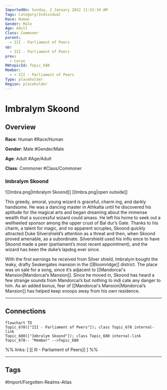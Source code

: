 ```yaml
---
ImportedOn: Sunday, 2 January 2022 11:52:34 AM
Tags: Category/Individual
Race: Human
Gender: Male
Age: Adult
Class: Commoner
parent:
  - III - Parliament of Peers
up:
  - III - Parliament of Peers
prev:
  - Coran
RWtopicId: Topic_680
Member:
  - - III - Parliament of Peers
Type: placeholder
Region: placeholder
---
```

# Imbralym Skoond
## Overview
**Race**: Human
#Race/Human

**Gender**: Male
#Gender/Male

**Age**: Adult
#Age/Adult

**Class**: Commoner
#Class/Commoner

### Imbralym Skoond
![[Imbra.png|Imbralym Skoond]]
[[Imbra.png|open outside]]

This greedy, amoral, young wizard is graceful, charm ing, and darkly handsome. He was a dancing master in Athkatla until he discovered his aptitude for the magical arts and began dreaming about the immense wealth that a successful wizard could amass. He left his home to seek out a wellheeled sponsor among the upper crust of Bal dur’s Gate. Thanks to his charm, a talent for magic, and no apparent scruples, Skoond quickly attracted Duke Silvershield’s attention as a threat and then, when Skoond proved amenable, as a subordinate. Silvershield used his influ ence to have Skoond made a peer (parliament’s most recent appointment), and the wizard has been the duke’s lapdog ever since.

With the first earnings he received from Silver shield, Imbralym bought the leaky, drafty Seskergates mansion in the [[Bloomridge]] district. The place was on sale for a song, since it’s adjacent to [[Mandorcai's Mansion|Mandorcai’s Mansion]]. Since he moved in, Skoond has heard a few strange sounds from Mandorcai’s but nothing to indi cate any danger to him. As an added bonus, fear of [[Mandorcai's Mansion|Mandorcai’s Mansion]] has helped keep snoops away from his own residence.

---
## Connections
```mermaid
flowchart TD
Topic_678(["III - Parliament of Peers"]); class Topic_678 internal-link
Topic_680(["Imbralym Skoond"]); class Topic_680 internal-link
Topic_678-- "Member" -->Topic_680
```
%%
links: [ [[ III - Parliament of Peers]] ]
%%


---
## Tags
#Import/Forgotten-Realms-Atlas

